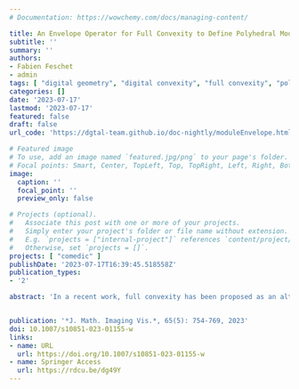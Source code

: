 ```yaml
---
# Documentation: https://wowchemy.com/docs/managing-content/

title: An Envelope Operator for Full Convexity to Define Polyhedral Models in Digital Spaces
subtitle: ''
summary: ''
authors:
- Fabien Feschet
- admin
tags: [ "digital geometry", "digital convexity", "full convexity", "polyhedral model", "envelope operator", "nD" ]
categories: []
date: '2023-07-17'
lastmod: '2023-07-17'
featured: false
draft: false
url_code: 'https://dgtal-team.github.io/doc-nightly/moduleEnvelope.html'

# Featured image
# To use, add an image named `featured.jpg/png` to your page's folder.
# Focal points: Smart, Center, TopLeft, Top, TopRight, Left, Right, BottomLeft, Bottom, BottomRight.
image:
  caption: ''
  focal_point: ''
  preview_only: false

# Projects (optional).
#   Associate this post with one or more of your projects.
#   Simply enter your project's folder or file name without extension.
#   E.g. `projects = ["internal-project"]` references `content/project/deep-learning/index.md`.
#   Otherwise, set `projects = []`.
projects: [ "comedic" ]
publishDate: '2023-07-17T16:39:45.518558Z'
publication_types:
- '2'

abstract: 'In a recent work, full convexity has been proposed as an alternative definition of digital convexity. It solves many problems related to its usual definitions, for instance: Fully convex sets are digitally convex in the usual sense, but are also connected and simply connected. However, full convexity is not a monotone property; hence, intersections of fully convex sets may be neither fully convex nor connected. This defect might forbid digital polyhedral models with fully convex faces and edges. This can be detrimental since classical standard and naive planes are fully convex. In this paper, we study several methods that builds a fully convex set from a digital set. One is particularly appealing and is based on an iterative process: This envelope operator solves in arbitrary dimension the problem of extending a digital set into a fully convex set, while leaving fully convex sets invariant. This extension naturally leads to digital polyhedra whose cells are fully convex. Then a relative envelope operator is proposed, which can be used to force digital planarity of fully convex sets. We provide experiments showing that our method produces coherent polyhedral models for any polyhedron in arbitrary dimension. Finally we study how we can speed up full convexity checks and envelope operations, with a worst-case complexity lowered by a factor $2^d$ in ${\mathbb {Z}}^d$.'


publication: '*J. Math. Imaging Vis.*, 65(5): 754-769, 2023'
doi: 10.1007/s10851-023-01155-w
links:
- name: URL
  url: https://doi.org/10.1007/s10851-023-01155-w
- name: Springer Access
  url: https://rdcu.be/dg49Y
---
```


